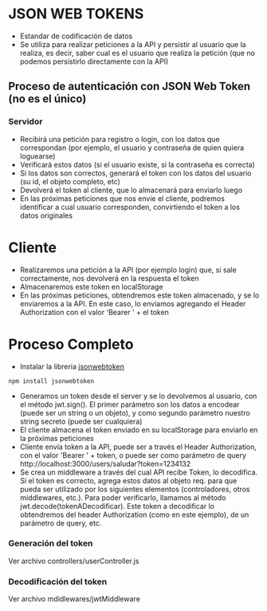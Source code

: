 # JSON WEB TOKENS

- Estandar de codificación de datos
- Se utiliza para realizar peticiones a la API y persistir al usuario que la realiza, es decir, saber cual es el usuario que realiza la petición (que no podemos persistirlo directamente con la API)

## Proceso de autenticación con JSON Web Token (no es el único)

### Servidor
- Recibirá una petición para registro o login, con los datos que correspondan (por ejemplo, el usuario y contraseña de quien quiera loguearse)
- Verificará estos datos (si el usuario existe, si la contraseña es correcta)
- Si los datos son correctos, generará el token con los datos del usuario (su id, el objeto completo, etc)
- Devolverá el token al cliente, que lo almacenará para enviarlo luego
- En las próximas peticiones que nos envíe el cliente, podremos identificar a cual usuario corresponden, convirtiendo el token a los datos originales

# Cliente
- Realizaremos una petición a la API (por ejemplo login) que, si sale correctamente, nos devolverá en la respuesta el token
-  Almacenaremos este token en localStorage
- En las próximas peticiones, obtendremos este token almacenado, y se lo enviaremos a la API. En este caso, lo enviamos agregando el Header Authorization con el valor 'Bearer ' + el token

# Proceso Completo

- Instalar la libreria [jsonwebtoken](https://www.npmjs.com/package/jsonwebtoken)

```
npm install jsonwebtoken
```

- Generamos un token desde el server y se lo devolvemos al usuario, con el método jwt.sign(). El primer parámetro son los datos a encodear (puede ser un string o un objeto), y como segundo parámetro nuestro string secreto (puede ser cualquiera)
- El cliente almacena el token enviado en su localStorage para enviarlo en la próximas peticiones
- Cliente envía token a la API, puede ser a través el Header Authorization, con el valor 'Bearer ' + token, o puede ser como parámetro de query http://localhost:3000/users/saludar?token=1234132 
- Se crea un middleware a través del cual API recibe Token, lo decodifica. Si el token es correcto, agrega estos datos al objeto req. para que pueda ser utilizado por los siguientes elementos (controladores, otros middlewares, etc.).  Para poder verificarlo, llamamos al método jwt.decode(tokenADecodificar). Este token a decodificar lo obtendremos del header Authorization (como en este ejemplo), de un parámetro de query, etc.

### Generación del token
Ver archivo controllers/userController.js

### Decodificación del token
Ver archivo mdidlewares/jwtMiddleware




